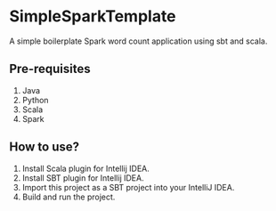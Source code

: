 # SimpleSparkTemplate

A simple boilerplate Spark word count application using sbt and scala.

## Pre-requisites
1. Java
2. Python
2. Scala
3. Spark

## How to use?
1. Install Scala plugin for Intellij IDEA.
2. Install SBT plugin for Intellij IDEA.
3. Import this project as a SBT project into your IntelliJ IDEA.
4. Build and run the project.